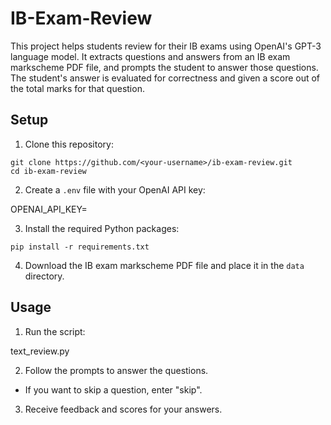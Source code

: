 # IB-Exam-Review

This project helps students review for their IB exams using OpenAI's GPT-3 language model. It extracts questions and answers from an IB exam markscheme PDF file, and prompts the student to answer those questions. The student's answer is evaluated for correctness and given a score out of the total marks for that question.

## Setup

1. Clone this repository:

```
git clone https://github.com/<your-username>/ib-exam-review.git
cd ib-exam-review
```

2. Create a `.env` file with your OpenAI API key:

OPENAI_API_KEY=<your-api-key>



3. Install the required Python packages:

```
pip install -r requirements.txt
```


4. Download the IB exam markscheme PDF file and place it in the `data` directory.

## Usage

1. Run the script:

text_review.py



2. Follow the prompts to answer the questions.

- If you want to skip a question, enter "skip".

3. Receive feedback and scores for your answers.

